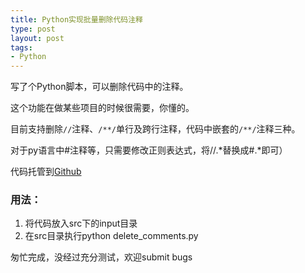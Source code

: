```yaml
--- 
title: Python实现批量删除代码注释
type: post
layout: post
tags: 
- Python
---
```


写了个Python脚本，可以删除代码中的注释。

这个功能在做某些项目的时候很需要，你懂的。

目前支持删除`//`注释、`/**/`单行及跨行注释，代码中嵌套的`/**/`注释三种。

对于py语言中#注释等，只需要修改正则表达式，将//.*替换成#.*即可）

代码托管到[Github](https://github.com/nourlcn/tools/blob/master/delete_comments.py)

### 用法：

1. 将代码放入src下的input目录
1. 在src目录执行python delete_comments.py

匆忙完成，没经过充分测试，欢迎submit bugs
